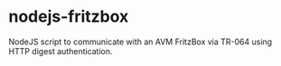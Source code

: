 # nodejs-fritzbox
NodeJS script to communicate with an AVM FritzBox via TR-064 using HTTP digest authentication.
